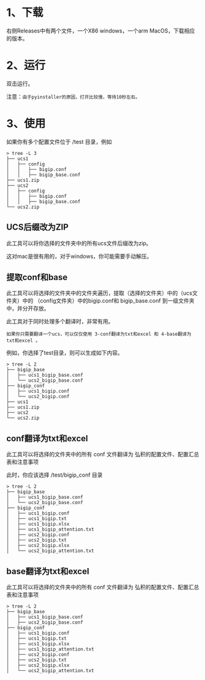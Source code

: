 # 1、下载

右侧Releases中有两个文件，一个X86 windows，一个arm MacOS，下载相应的版本。

# 2、运行

双击运行。

注意：`由于pyinstaller的原因，打开比较慢，等待10秒左右。`

# 3、使用
如果你有多个配置文件位于 /test 目录，例如
```
> tree -L 3
├── ucs1
│   ├── config
│   │   ├── bigip.conf
│   │   ├── bigip_base.conf
├── ucs1.zip
├── ucs2
│   ├── config
│   │   ├── bigip.conf
│   │   ├── bigip_base.conf
└── ucs2.zip
```

## UCS后缀改为ZIP

此工具可以将你选择的文件夹中的所有ucs文件后缀改为zip。

这对mac是很有用的，对于windows，你可能需要手动解压。

## 提取conf和base

此工具可以将选择的文件夹中的文件夹遍历，提取（选择的文件夹）中的（ucs文件夹）中的 （config文件夹）中的bigip.conf和 bigip_base.conf 到一级文件夹中，并分开存放。

此工具对于同时处理多个翻译时，非常有用。

`如果你只需要翻译一个ucs，可以仅仅使用 3-conf翻译为txt和excel 和 4-base翻译为txt和excel 。`

例如，你选择了test目录，则可以生成如下内容。

```
> tree -L 2
├── bigip_base
│   ├── ucs1_bigip_base.conf
│   └── ucs2_bigip_base.conf
├── bigip_conf
│   ├── ucs1_bigip.conf
│   └── ucs2_bigip.conf
├── ucs1
├── ucs1.zip
├── ucs2
└── ucs2.zip
```

## conf翻译为txt和excel

此工具可以将选择的文件夹中的所有 conf 文件翻译为 弘积的配置文件、配置汇总表和注意事项

此时，你应该选择 /test/bigip_conf 目录

```
> tree -L 2
├── bigip_base
│   ├── ucs1_bigip_base.conf
│   └── ucs2_bigip_base.conf
├── bigip_conf
│   ├── ucs1_bigip.conf
│   ├── ucs1_bigip.txt
│   ├── ucs1_bigip.xlsx
│   ├── ucs1_bigip_attention.txt
│   ├── ucs2_bigip.conf
│   ├── ucs2_bigip.txt
│   ├── ucs2_bigip.xlsx
│   └── ucs2_bigip_attention.txt
```

## base翻译为txt和excel

此工具可以将选择的文件夹中的所有 conf 文件翻译为 弘积的配置文件、配置汇总表和注意事项

```
> tree -L 2
├── bigip_base
│   ├── ucs1_bigip_base.conf
│   ├── ucs2_bigip_base.conf
├── bigip_conf
│   ├── ucs1_bigip.conf
│   ├── ucs1_bigip.txt
│   ├── ucs1_bigip.xlsx
│   ├── ucs1_bigip_attention.txt
│   ├── ucs2_bigip.conf
│   ├── ucs2_bigip.txt
│   ├── ucs2_bigip.xlsx
│   └── ucs2_bigip_attention.txt
```


